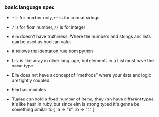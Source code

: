 ### basic language spec

- `+` is for number only, `++` is for concat strings

- `/` is for float number, `//` is for integer

- elm doesn't have truthiness. Where the numbers and strings and lists can be used as boolean value

- it follows the identation rule from python

- List is like array in other language, but elements in a List must have the same type

-  Elm does not have a concept of “methods” where your data and logic are tightly coupled. 

- Elm has modules

- Tuples can hold a fixed number of items, they can have different types, it's like hash in ruby, but since elm is strong typed
it's gonna be something similar to { :a => "b", :b => "c" }
